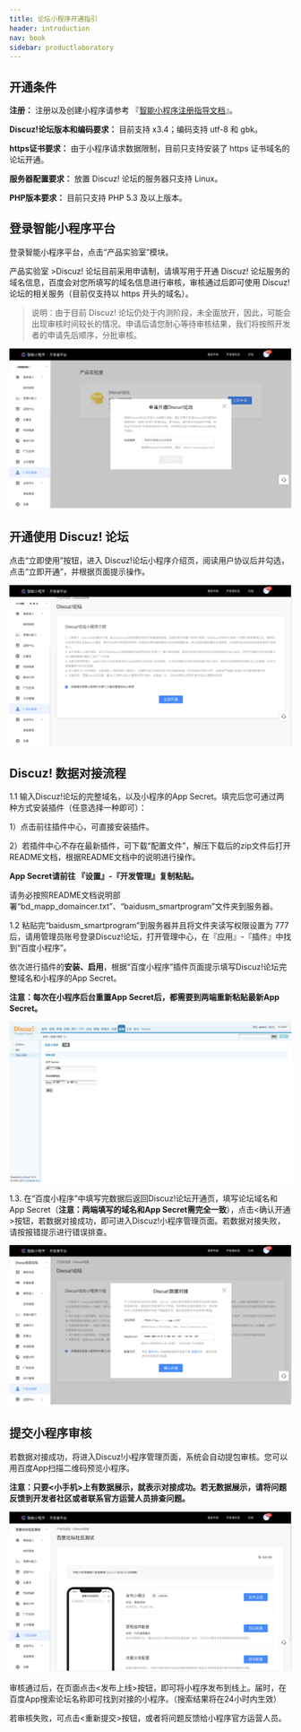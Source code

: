```yaml
---
title: 论坛小程序开通指引
header: introduction
nav: book
sidebar: productlaboratory
---
```




## 开通条件

**注册：**
注册以及创建小程序请参考 『[智能小程序注册指导文档](https://smartprogram.baidu.com/docs/introduction/enter_application/)』。

**Discuz!论坛版本和编码要求：**
目前支持 x3.4；编码支持 utf-8 和 gbk。

**https证书要求：**
由于小程序请求数据限制，目前只支持安装了 https 证书域名的论坛开通。

**服务器配置要求：**
放置 Discuz! 论坛的服务器只支持 Linux。

**PHP版本要求：**
目前只支持 PHP 5.3 及以上版本。

## 登录智能小程序平台


登录智能小程序平台，点击“产品实验室”模块。

产品实验室 >Discuz! 论坛目前采用申请制，请填写用于开通 Discuz! 论坛服务的域名信息，百度会对您所填写的域名信息进行审核，审核通过后即可使用 Discuz! 论坛的相关服务（目前仅支持以 https 开头的域名）。
>说明：由于目前 Discuz! 论坛仍处于内测阶段，未全面放开，因此，可能会出现审核时间较长的情况。申请后请您耐心等待审核结果，我们将按照开发者的申请先后顺序，分批审核。

![图片](../../img/introduction/discuz/1.jpg)

## 开通使用 Discuz! 论坛


点击“立即使用”按钮，进入 Discuz!论坛小程序介绍页，阅读用户协议后并勾选，点击“立即开通”，并根据页面提示操作。

![图片](../../img/introduction/discuz/2.jpg)

## Discuz! 数据对接流程


1.1 输入Discuz!论坛的完整域名，以及小程序的App Secret。填完后您可通过两种方式安装插件（任意选择一种即可）：

1）点击前往插件中心，可直接安装插件。

2）若插件中心不存在最新插件，可下载“配置文件”，解压下载后的zip文件后打开README文档，根据README文档中的说明进行操作。

**App Secret请前往 『设置』-『开发管理』复制粘贴。**

请务必按照README文档说明部署“bd_mapp_domaincer.txt”、“baidusm_smartprogram”文件夹到服务器。

1.2 粘贴完“baidusm_smartprogram”到服务器并且将文件夹读写权限设置为 777 后，请用管理员账号登录Discuz!论坛，打开管理中心，在『应用』-『插件』中找到“百度小程序”。

依次进行插件的**安装、启用**，根据“百度小程序”插件页面提示填写Discuz!论坛完整域名和小程序的App Secret。

**注意：每次在小程序后台重置App Secret后，都需要到两端重新粘贴最新App Secret。**

![图片](../../img/introduction/discuz/3.jpg)

1.3. 在“百度小程序”中填写完数据后返回Discuz!论坛开通页，填写论坛域名和App Secret（**注意：两端填写的域名和App Secret需完全一致**），点击<确认开通>按钮，若数据对接成功，即可进入Discuz!小程序管理页面。若数据对接失败，请按报错提示进行错误排查。

![图片](../../img/introduction/discuz/4.jpg)

## 提交小程序审核
 

若数据对接成功，将进入Discuz!小程序管理页面，系统会自动提包审核。您可以用百度App扫描二维码预览小程序。

**注意：只要<小手机>上有数据展示，就表示对接成功。若无数据展示，请将问题反馈到开发者社区或者联系官方运营人员排查问题。**

![图片](../../img/introduction/discuz/5.jpg)

审核通过后，在页面点击<发布上线>按钮，即可将小程序发布到线上。届时，在百度App搜索论坛名称即可找到对接的小程序。（搜索结果将在24小时内生效）

若审核失败，可点击<重新提交>按钮，或者将问题反馈给小程序官方运营人员。
 
<!-- ## 开通条件 

#### 注册
注册以及创建小程序请参考 [『智能小程序注册指导文档』](https://smartprogram.baidu.com/docs/introduction/enter_application/)。

#### Discuz!论坛版本和编码要求

目前支持x3.3、x3.4；编码支持utf8和gbk。

#### https证书要求

由于小程序请求数据限制，目前只支持安装了https证书域名的论坛开通。

#### 服务器配置要求

放置Discuz!论坛的服务器只支持Linux。

 
 -->
